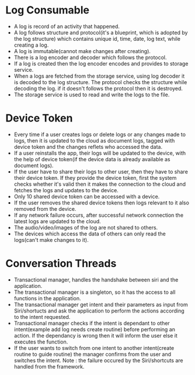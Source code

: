 # Log Consumable

- A log is record of an activity that happened.
- A log follows structure and protocol(it's a blueprint, which is adopted by the log structure) which contains unique id, time, date, log text, while creating a log.
- A log is immutable(cannot make changes after creating).
- There is a log encoder and decoder which follows the protocol.
- If a log is created then the log encoder encodes and provides to storage service.
- When a logs are fetched from the storage service, using log decoder it is decoded to the log structure.  The protocol checks the structure while decoding the log.  if it doesn't follows the protocol then it is destroyed.
- The storage service is used to read and write the logs to the file.
# Device Token

- Every time if a user creates logs or delete logs or any changes made to logs, then it is updated to the cloud as document logs, tagged with device token and the changes reflets who accessed the data.
- If a user reinstalls the app, their logs will be updated to the device, with the help of device token(if the device data is already available as document logs).
- If the user have to share their logs to other user, then they have to share their device token. If they provide the device token, first the system checks whether it's valid then it makes the connection to the cloud and fetches the logs and updates to the device.
- Only 10 shared device token can be accessed with a device.
- If the user removes the shared device tokens then logs relevant to it also removed from the device.
- If any network failure occurs, after successful network connection the latest logs are updated to the cloud.
- The audio/video/images of the log are not shared to others.
- The devices which access the data of others can only read the logs(can't make changes to it).

# Conversation Threads

- Transactional manager, handles the handshake between siri and the application.
- The transactional manager is a singleton, so it has the access to all functions in the application.
- The transactional manager get intent and their parameters as input from Siri/shortucts and ask the application to perform the actions according to the intent requested.
- Transactional manager checks if the intent is dependant to other intent(example add log needs create routine) before performing an action.  If the dependancy is wrong then it will inform the user else it executes the function.
- If the user wants to switch from one intent to another intent(create routine to guide routine) the manager confirms from the user and switches the intent.
Note : the failure occured by the Siri/shortcuts are handled from the framework.
